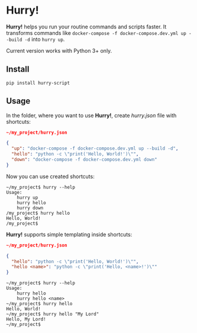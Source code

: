 # Hurry!

**Hurry!** helps you run your routine commands and scripts faster. It transforms commands like 
```docker-compose -f docker-compose.dev.yml up --build -d``` into ```hurry up```.

Current version works with Python 3+ only.

## Install 
```pip install hurry-script```

## Usage
In the folder, where you want to use **Hurry!**, create *hurry.json* file with shortcuts:
```json
~/my_project/hurry.json

{
  "up": "docker-compose -f docker-compose.dev.yml up --build -d",
  "hello": "python -c \"print('Hello, World!')\"",
  "down": "docker-compose -f docker-compose.dev.yml down"
}
```

Now you can use created shortcuts: 
```
~/my_project$ hurry --help
Usage:
    hurry up
    hurry hello
    hurry down
/my_project$ hurry hello
Hello, World!
/my_project$
```

**Hurry!** supports simple templating inside shortcuts:
```json
~/my_project/hurry.json

{
  "hello": "python -c \"print('Hello, World!')\"",
  "hello <name>": "python -c \"print('Hello, <name>!')\""
}
```

```
~/my_project$ hurry --help
Usage:
    hurry hello
    hurry hello <name>
~/my_project$ hurry hello
Hello, World!
~/my_project$ hurry hello "My Lord"
Hello, My Lord!
~/my_project$ 
```
